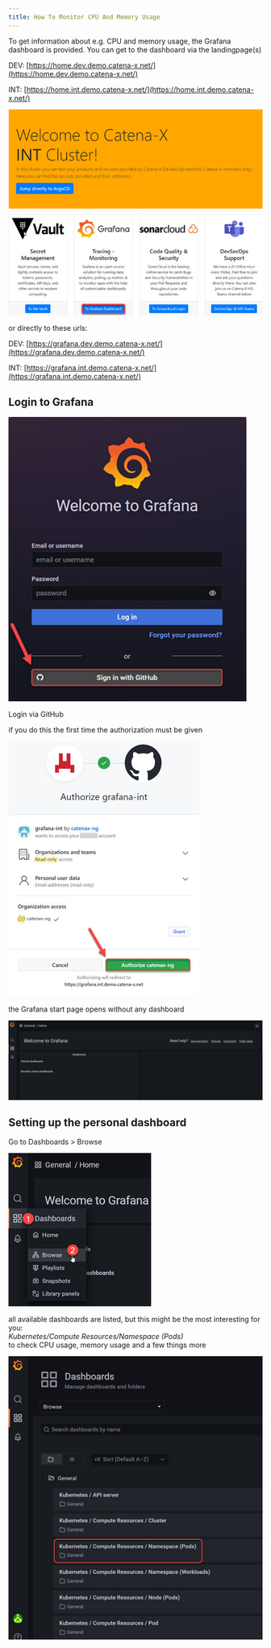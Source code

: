 ```yaml
---
title: How To Monitor CPU And Memory Usage
---
```


To get information about e.g. CPU and memory usage, the Grafana dashboard is provided.
You can get to the dashboard via the landingpage(s)

DEV: [https://home.dev.demo.catena-x.net/](https://home.dev.demo.catena-x.net/)

INT: [https://home.int.demo.catena-x.net/](https://home.int.demo.catena-x.net/)

![grafana_welcome](assets/grafana-1.jpg)

or directly to these urls:

DEV: [https://grafana.dev.demo.catena-x.net/](https://grafana.dev.demo.catena-x.net/)

INT: [https://grafana.int.demo.catena-x.net/](https://grafana.int.demo.catena-x.net/)

## Login to Grafana

![grafana_welcome](assets/grafana-welcome-image.jpg)

Login via GitHub

if you do this the first time the authorization must be given

![grafana_authorize_github](assets/grafana-authorize-github.jpg)

the Grafana start page opens without any dashboard

![grafana_dashboard_empty](assets/grafana-dashboard-empty.jpg)

## Setting up the personal dashboard

Go to Dashboards > Browse

![grafana_dashboard_browse](assets/grafana-dashboard-browse.jpg)

all available dashboards are listed, but this might be the most interesting for you:  
_Kubernetes/Compute Resources/Namespace (Pods)_  
to check CPU usage, memory usage and a few things more

![grafana_create_dashboard](assets/grafana-create-dashboards.jpg)
